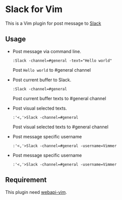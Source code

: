 Slack for Vim
=============

This is a Vim plugin for post message to [Slack](https://slack.com/)

Usage
-----

- Post message via command line.

  ```viml
  :Slack -channel=#general -text="Hello world"
  ```

  Post `Hello world` to #general channel

- Post current buffer to Slack.

  ```viml
  :Slack -channel=#general
  ```

  Post current buffer texts to #general channel

- Post visual selected texts.

  ```viml
  :'<,'>Slack -channel=#general
  ```

  Post visual selected texts to #general channel

- Post message specific username

  ```viml
  :'<,'>Slack -channel=#general -username=Vimmer
  ```

- Post message specific username

  ```viml
  :'<,'>Slack -channel=#general -username=Vimmer
  ```

Requirement
-----------
This plugin need [webapi-vim](https://github.com/mattn/webapi-vim).
